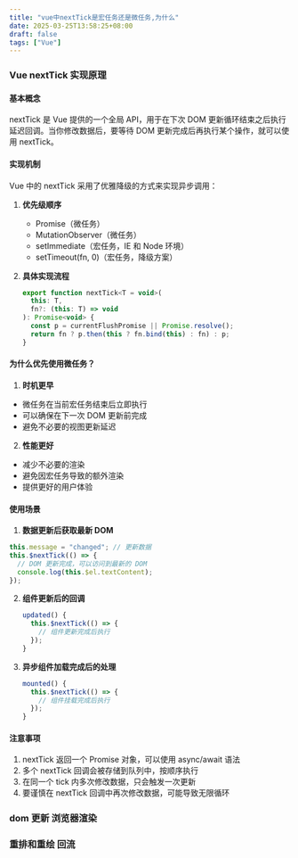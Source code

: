 ```yaml
---
title: "vue中nextTick是宏任务还是微任务,为什么"
date: 2025-03-25T13:58:25+08:00
draft: false
tags: ["Vue"]
---
```


### Vue nextTick 实现原理

#### 基本概念

nextTick 是 Vue 提供的一个全局 API，用于在下次 DOM 更新循环结束之后执行延迟回调。当你修改数据后，要等待 DOM 更新完成后再执行某个操作，就可以使用 nextTick。

#### 实现机制

Vue 中的 nextTick 采用了优雅降级的方式来实现异步调用：

1. **优先级顺序**

   - Promise（微任务）
   - MutationObserver（微任务）
   - setImmediate（宏任务，IE 和 Node 环境）
   - setTimeout(fn, 0)（宏任务，降级方案）

2. **具体实现流程**

   ```js
   export function nextTick<T = void>(
     this: T,
     fn?: (this: T) => void
   ): Promise<void> {
     const p = currentFlushPromise || Promise.resolve();
     return fn ? p.then(this ? fn.bind(this) : fn) : p;
   }
   ```

#### 为什么优先使用微任务？

1. **时机更早**

- 微任务在当前宏任务结束后立即执行
- 可以确保在下一次 DOM 更新前完成
- 避免不必要的视图更新延迟

2. **性能更好**

- 减少不必要的渲染
- 避免因宏任务导致的额外渲染
- 提供更好的用户体验

#### 使用场景

1. **数据更新后获取最新 DOM**

```js
this.message = "changed"; // 更新数据
this.$nextTick(() => {
  // DOM 更新完成，可以访问到最新的 DOM
  console.log(this.$el.textContent);
});
```

2. **组件更新后的回调**

   ```js
   updated() {
     this.$nextTick(() => {
       // 组件更新完成后执行
     });
   }
   ```

3. **异步组件加载完成后的处理**

   ```js
   mounted() {
     this.$nextTick(() => {
       // 组件挂载完成后执行
     });
   }
   ```

#### 注意事项

1. nextTick 返回一个 Promise 对象，可以使用 async/await 语法
2. 多个 nextTick 回调会被存储到队列中，按顺序执行
3. 在同一个 tick 内多次修改数据，只会触发一次更新
4. 要谨慎在 nextTick 回调中再次修改数据，可能导致无限循环

### dom 更新 浏览器渲染

### 重排和重绘 回流
